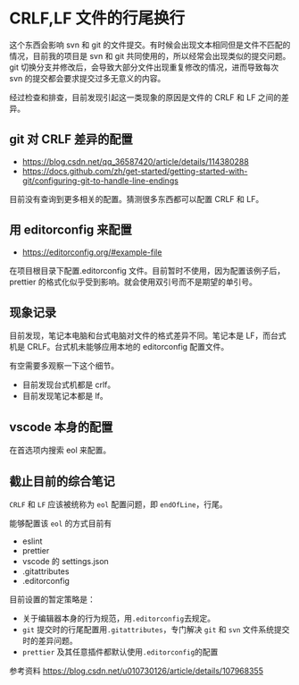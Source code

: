 # CRLF,LF 文件的行尾换行

这个东西会影响 svn 和 git 的文件提交。有时候会出现文本相同但是文件不匹配的情况，目前我的项目是 svn 和 git 共同使用的，所以经常会出现类似的提交问题。git 切换分支并修改后，会导致大部分文件出现重复修改的情况，进而导致每次 svn 的提交都会要求提交过多无意义的内容。

经过检查和排查，目前发现引起这一类现象的原因是文件的 CRLF 和 LF 之间的差异。

## git 对 CRLF 差异的配置

- https://blog.csdn.net/qq_36587420/article/details/114380288
- https://docs.github.com/zh/get-started/getting-started-with-git/configuring-git-to-handle-line-endings

目前没有查询到更多相关的配置。猜测很多东西都可以配置 CRLF 和 LF。

## 用 editorconfig 来配置

- https://editorconfig.org/#example-file

在项目根目录下配置.editorconfig 文件。目前暂时不使用，因为配置该例子后，prettier 的格式化似乎受到影响。就会使用双引号而不是期望的单引号。

## 现象记录

目前发现，笔记本电脑和台式电脑对文件的格式差异不同。笔记本是 LF，而台式机是 CRLF。台式机未能够应用本地的 editorconfig 配置文件。

有空需要多观察一下这个细节。

- 目前发现台式机都是 crlf。
- 目前发现笔记本都是 lf。

## vscode 本身的配置

在首选项内搜索 eol 来配置。

## 截止目前的综合笔记

`CRLF` 和 `LF` 应该被统称为 `eol` 配置问题，即 `endOfLine`，行尾。

能够配置该 `eol` 的方式目前有

- eslint
- prettier
- vscode 的 settings.json
- .gitattributes
- .editorconfig

目前设置的暂定策略是：

- 关于编辑器本身的行为规范，用`.editorconfig`去规定。
- `git` 提交时的行尾配置用`.gitattributes`，专门解决 `git` 和 `svn` 文件系统提交时的差异问题。
- `prettier` 及其任意插件都默认使用`.editorconfig`的配置

参考资料
https://blog.csdn.net/u010730126/article/details/107968355
